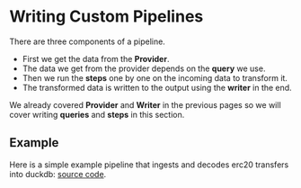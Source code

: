 # Writing Custom Pipelines

There are three components of a pipeline.

- First we get the data from the **Provider**.
- The data we get from the provider depends on the **query** we use.
- Then we run the **steps** one by one on the incoming data to transform it.
- The transformed data is written to the output using the **writer** in the end.

We already covered **Provider** and **Writer** in the previous pages so we will cover writing **queries** and **steps** in this section.

## Example

Here is a simple example pipeline that ingests and decodes erc20 transfers into duckdb: [source code](https://github.com/steelcake/cherry/blob/main/examples/eth/erc20_custom.py).

